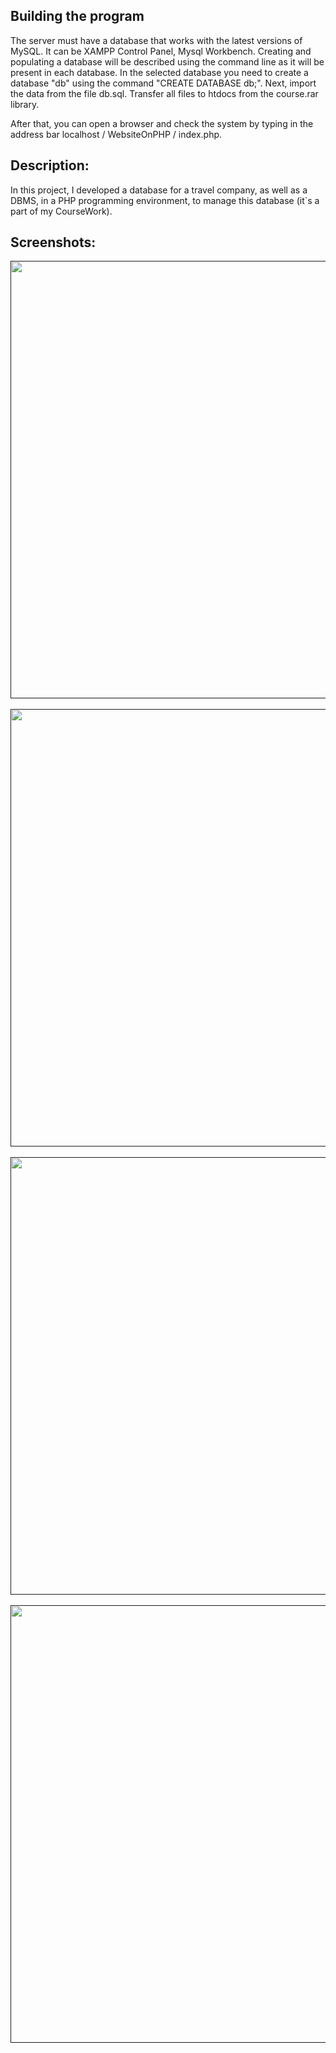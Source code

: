 
## Building the program

<p>The server must have a database that works with the latest versions of MySQL. It can be XAMPP Control Panel, Mysql Workbench. Creating and populating a database will be described using the command line as it will be present in each database. In the selected database you need to create a database "db" using the command "CREATE DATABASE db;". Next, import the data from the file db.sql. Transfer all files to htdocs from the course.rar library.</p>
  <p>After that, you can open a browser and check the system by typing in the address bar localhost / WebsiteOnPHP / index.php.</p>

## Description: 
In this project, I developed a database for a travel company, as well as a DBMS, in a PHP programming environment, to manage this database (it\`s  a part of my CourseWork).
## Screenshots:

<p align="center">
<a href="" target="_blank">
    <img src="https://user-images.githubusercontent.com/72257722/111329947-30ed7d00-8678-11eb-8a31-21af379b5e89.png" width="700px">
</a><br><br>
<a href="" target="_blank">
    <img src="https://user-images.githubusercontent.com/72257722/111330388-8de93300-8678-11eb-94b9-9e42bdfa2e29.png" width="700px">
</a><br><br>
 <a href="" target="_blank">
    <img src="https://user-images.githubusercontent.com/72257722/111330496-a9543e00-8678-11eb-8c27-346b8a363280.png" width="700px">
</a><br><br>
 <a href="" target="_blank">
    <img src="https://user-images.githubusercontent.com/72257722/111330645-cf79de00-8678-11eb-99af-36f7d5001976.png" width="700px">
</a>

</p>

